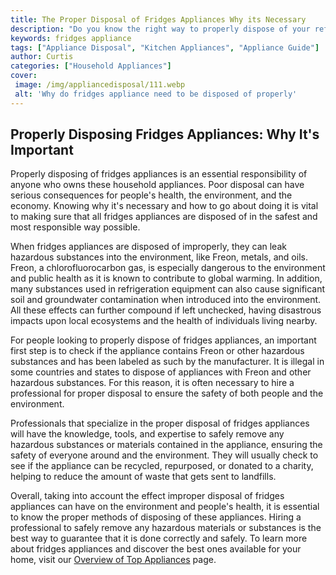 ```yaml
---
title: The Proper Disposal of Fridges Appliances Why its Necessary
description: "Do you know the right way to properly dispose of your refrigerator and other appliances Learn the importance of safe disposal and environmental concerns with this blog post"
keywords: fridges appliance
tags: ["Appliance Disposal", "Kitchen Appliances", "Appliance Guide"]
author: Curtis
categories: ["Household Appliances"]
cover: 
 image: /img/appliancedisposal/111.webp
 alt: 'Why do fridges appliance need to be disposed of properly'
---
```

## Properly Disposing Fridges Appliances: Why It's Important

Properly disposing of fridges appliances is an essential responsibility of anyone who owns these household appliances. Poor disposal can have serious consequences for people's health, the environment, and the economy. Knowing why it's necessary and how to go about doing it is vital to making sure that all fridges appliances are disposed of in the safest and most responsible way possible.

When fridges appliances are disposed of improperly, they can leak hazardous substances into the environment, like Freon, metals, and oils. Freon, a chlorofluorocarbon gas, is especially dangerous to the environment and public health as it is known to contribute to global warming. In addition, many substances used in refrigeration equipment can also cause significant soil and groundwater contamination when introduced into the environment. All these effects can further compound if left unchecked, having disastrous impacts upon local ecosystems and the health of individuals living nearby.

For people looking to properly dispose of fridges appliances, an important first step is to check if the appliance contains Freon or other hazardous substances and has been labeled as such by the manufacturer. It is illegal in some countries and states to dispose of appliances with Freon and other hazardous substances. For this reason, it is often necessary to hire a professional for proper disposal to ensure the safety of both people and the environment.

Professionals that specialize in the proper disposal of fridges appliances will have the knowledge, tools, and expertise to safely remove any hazardous substances or materials contained in the appliance, ensuring the safety of everyone around and the environment. They will usually check to see if the appliance can be recycled, repurposed, or donated to a charity, helping to reduce the amount of waste that gets sent to landfills.

Overall, taking into account the effect improper disposal of fridges appliances can have on the environment and people's health, it is essential to know the proper methods of disposing of these appliances. Hiring a professional to safely remove any hazardous materials or substances is the best way to guarantee that it is done correctly and safely. To learn more about fridges appliances and discover the best ones available for your home, visit our [Overview of Top Appliances](./pages/appliance-overview) page.
